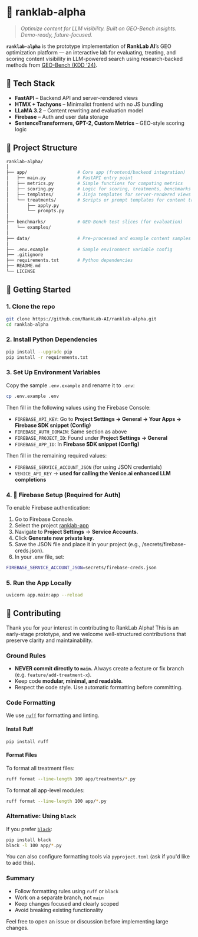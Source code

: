 # 🧪 ranklab-alpha

> _Optimize content for LLM visibility. Built on GEO-Bench insights. Demo-ready, future-focused._

**`ranklab-alpha`** is the prototype implementation of **RankLab AI**’s GEO optimization platform — an interactive lab for evaluating, treating, and scoring content visibility in LLM-powered search using research-backed methods from [GEO-Bench (KDD ’24)](https://doi.org/10.1145/3637528.3671900).


## 🧠 Tech Stack

- **FastAPI** – Backend API and server-rendered views
- **HTMX + Tachyons** – Minimalist frontend with no JS bundling
- **LLaMA 3.2** – Content rewriting and evaluation model
- **Firebase** – Auth and user data storage
- **SentenceTransformers, GPT-2, Custom Metrics** – GEO-style scoring logic


## 📁 Project Structure

```bash
ranklab-alpha/
│
├── app/                   # Core app (frontend/backend integration)
│   ├── main.py            # FastAPI entry point
│   ├── metrics.py         # Simple functions for computing metrics
│   ├── scoring.py         # Logic for scoring, treatments, benchmarks
│   ├── templates/         # Jinja templates for server-rendered views
│   └── treatments/        # Scripts or prompt templates for content treatments
│       ├── apply.py
│       └── prompts.py
│
├── benchmarks/            # GEO-Bench test slices (for evaluation)
│   └── examples/
│
├── data/                  # Pre-processed and example content samples
│
├── .env.example           # Sample environment variable config
├── .gitignore
├── requirements.txt       # Python dependencies
├── README.md
└── LICENSE
```

## 🚀 Getting Started

### 1. Clone the repo

```bash
git clone https://github.com/RankLab-AI/ranklab-alpha.git
cd ranklab-alpha
```

### 2. Install Python Dependencies

```bash
pip install --upgrade pip
pip install -r requirements.txt
```

### 3. Set Up Environment Variables

Copy the sample `.env.example` and rename it to `.env`:
```bash
cp .env.example .env
```

Then fill in the following values using the Firebase Console:
- `FIREBASE_API_KEY`: Go to **Project Settings → General → Your Apps → Firebase SDK snippet (Config)**
- `FIREBASE_AUTH_DOMAIN`: Same section as above
- `FIREBASE_PROJECT_ID`: Found under **Project Settings → General**
- `FIREBASE_APP_ID`: In **Firebase SDK snippet (Config)**

Then fill in the remaining required values:
- `FIREBASE_SERVICE_ACCOUNT_JSON` (for using JSON credentials)
- `VENICE_API_KEY` → **used for calling the Venice.ai enhanced LLM completions**

### 4. 🔐 Firebase Setup (Required for Auth)

To enable Firebase authentication:
1.	Go to Firebase Console.
2.	Select the project [ranklab-app](https://console.firebase.google.com/u/3/project/ranklab-app/overview)
3.	Navigate to **Project Settings** → **Service Accounts**.
4.	Click **Generate new private key**.
5.	Save the JSON file and place it in your project (e.g., /secrets/firebase-creds.json).
6.	In your .env file, set:
```bash
FIREBASE_SERVICE_ACCOUNT_JSON=secrets/firebase-creds.json
```

### 5. Run the App Locally

```bash
uvicorn app.main:app --reload
```

## 🤝 Contributing

Thank you for your interest in contributing to RankLab Alpha! This is an early-stage prototype, and we welcome well-structured contributions that preserve clarity and maintainability.

### Ground Rules

* **NEVER commit directly to `main`.** Always create a feature or fix branch (e.g. `feature/add-treatment-x`).
* Keep code **modular, minimal, and readable**.
* Respect the code style. Use automatic formatting before committing.

### Code Formatting

We use [`ruff`](https://docs.astral.sh/ruff/) for formatting and linting.

#### Install Ruff

```bash
pip install ruff
```

#### Format Files

To format all treatment files:

```bash
ruff format --line-length 100 app/treatments/*.py
```

To format all app-level modules:

```bash
ruff format --line-length 100 app/*.py
```

### Alternative: Using `black`

If you prefer [`black`](https://black.readthedocs.io/en/stable/):

```bash
pip install black
black -l 100 app/*.py
```

You can also configure formatting tools via `pyproject.toml` (ask if you'd like to add this).

### Summary

* Follow formatting rules using `ruff` or `black`
* Work on a separate branch, not `main`
* Keep changes focused and clearly scoped
* Avoid breaking existing functionality

Feel free to open an issue or discussion before implementing large changes.
